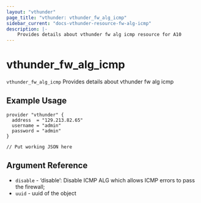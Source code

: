 ```yaml
---
layout: "vthunder"
page_title: "vthunder: vthunder_fw_alg_icmp"
sidebar_current: "docs-vthunder-resource-fw-alg-icmp"
description: |-
	Provides details about vthunder fw alg icmp resource for A10
---
```


# vthunder\_fw\_alg\_icmp

`vthunder_fw_alg_icmp` Provides details about vthunder fw alg icmp
## Example Usage


```hcl
provider "vthunder" {
  address  = "129.213.82.65"
  username = "admin"
  password = "admin"
}

// Put working JSON here
```

## Argument Reference

* `disable` - ‘disable’: Disable ICMP ALG which allows ICMP errors to pass the firewall;
* `uuid` - uuid of the object

